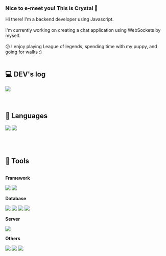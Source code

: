 ### Nice to e-meet you! This is Crystal 👋


Hi there! I'm a backend developer using Javascript. 
<br><br>I'm currently working on creating a chat application using WebSockets by myself.
<br><br>
😚 I enjoy playing League of legends, spending time with my puppy, and going for walks :) 
<br>
<br>

## 💻 DEV's log 
<div style="display:flex; flex-direction:row;">
    <a href="https://veritas-crystal.tistory.com">
        <img src="https://img.shields.io/badge/Tistory-000000?style=for-the-badge&logo=Tistory&logoColor=white"/> 
    </a>
  
  
</div><br><br>




## 🔭 Languages

<img src="https://img.shields.io/badge/Javascript-3178C6?style=for-the-badge&logo=javascript&logoColor=white"/>  <img src="https://img.shields.io/badge/TypeScript-3178C6?style=for-the-badge&logo=typescript&logoColor=white"/>
<br>
<br>
<br><br>


## 👀 Tools
<div style="display:flex; flex-direction:column; align-items:flex-start;">
    <!-- Framework -->
    <p><strong>Framework</strong></p>
    <div>
    <img src="https://img.shields.io/badge/nodejs-2185D0?style=for-the-badge&logo=nodedotjs&logoColor=white"/> <img src="https://img.shields.io/badge/nestjs-E0234E?style=for-the-badge&logo=nestjs&logoColor=white"/>
    </div>
    <!-- Database -->
    <p><strong>Database</strong></p>
    <div>
   <img src="https://img.shields.io/badge/MySQL-4479A1?style=for-the-badge&logo=mysql&logoColor=white"/> <img src="https://img.shields.io/badge/PostgreSQL-4169E1?style=for-the-badge&logo=postgresql&logoColor=white"/>
<img src="https://img.shields.io/badge/MongoDB-47A248?style=for-the-badge&logo=mongodb&logoColor=white"/> 
<img src="https://img.shields.io/badge/Redis-DC382D?style=for-the-badge&logo=redis&logoColor=white"/>
    </div>
    <!-- Server -->
    <p><strong>Server</strong></p>
    <div>
        <img src="https://img.shields.io/badge/Amazon AWS-232F3E?style=for-the-badge&logo=amazon aws&logoColor=white"> 
    </div>
    <!-- Others -->
    <p><strong>Others</strong></p>
    <div>
      <img src="https://img.shields.io/badge/Elasticsearch-005571?style=for-the-badge&logo=elasticsearch&logoColor=white"/>
      <img src="https://img.shields.io/badge/Jest-C21325?style=for-the-badge&logo=jest&logoColor=white"/>
      <img src="https://img.shields.io/badge/Apache Jmeter-D22128?style=for-the-badge&logo=apachejmeter&logoColor=white"/>
</div><br>
</div>





<br><br><br>

<!--
**crystalation/crystalation** is a ✨ _special_ ✨ repository because its `README.md` (this file) appears on your GitHub profile.

Here are some ideas to get you started:

- 🔭 I’m currently working on ...
- 🌱 I’m currently learning ...
- 👯 I’m looking to collaborate on ...
- 🤔 I’m looking for help with ...
- 💬 Ask me about ...
- 📫 How to reach me: ...
- 😄 Pronouns: ...
- ⚡ Fun fact: ...
-->
